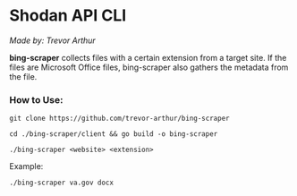 # Shodan API CLI
*Made by: Trevor Arthur*

**bing-scraper** collects files with a certain extension from a target site. If the files are Microsoft Office files, bing-scraper also gathers the metadata from the file.

### How to Use:

	git clone https://github.com/trevor-arthur/bing-scraper

	cd ./bing-scraper/client && go build -o bing-scraper

	./bing-scraper <website> <extension>

Example:

	./bing-scraper va.gov docx
	
